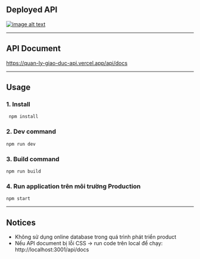 ## Deployed API
 [![image alt text](https://drive.google.com/file/d/1N_85fCRgV12AiJvPHID7r4PjjjJMK4JV/view?usp=sharing)](https://quan-ly-giao-duc-api.vercel.app/)


---

## API Document

https://quan-ly-giao-duc-api.vercel.app/api/docs

---

## Usage

### 1. Install

     npm install

### 2. Dev command

    npm run dev

### 3. Build command

    npm run build

### 4. Run application trên môi trường Production

    npm start

---

## Notices

- Không sử dụng online database trong quá trình phát triển product
- Nếu API document bị lỗi CSS -> run code trên local để chạy: http://localhost:3001/api/docs
